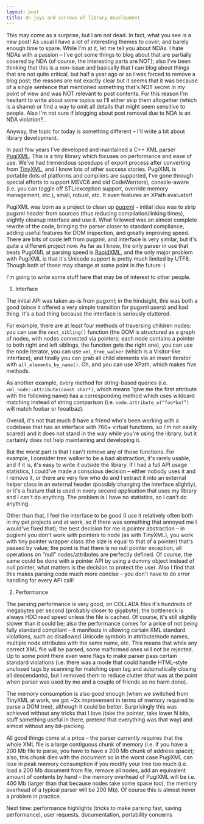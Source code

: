 ```yaml
---
layout: post
title: On joys and sorrows of library development
---
```


This may come as a surprise, but I am not dead. In fact, what you see is a new post! As usual I have a lot of interesting themes to cover, and barely enough time to spare. While I'm at it, let me tell you about NDAs. I hate NDAs with a passion – I've got some things to blog about that are partially covered by NDA (of course, the interesting parts are NOT); also I've been thinking that this is a non-issue and basically that I can blog about things that are not quite critical, but half a year ago or so I was forced to remove a blog post; the reasons are not exactly clear but it seems that it was because of a single sentence that mentioned something that's NOT secret in my point of view and was NOT relevant to post contents. For this reason I'm hesitant to write about some topics so I'll either skip them altogether (which is a shame) or find a way to omit all details that might seem sensitive to people. Also I'm not sure if blogging about post removal due to NDA is an NDA violation?..

Anyway, the topic for today is something different – I'll write a bit about library development. 

In past few years I've developed and maintained a C++ XML parser [PugiXML](http://code.google.com/p/pugixml). This is a tiny library which focuses on performance and ease of use. We've had tremendous speedups of export process after converting from [TinyXML](http://www.grinninglizard.com/tinyxml/), and I know lots of other success stories. PugiXML is portable (lots of platforms and compilers are supported, I've gone through special efforts to support MSVC6 and old CodeWarriors), console-aware (i.e. you can toggle off STL/exception support, override memory management, etc.), small, robust, etc. It even features an XPath evaluator!

PugiXML was born as a project to clean up [pugxml](http://www.codeproject.com/KB/cpp/pugxml.aspx) – initial idea was to strip pugxml header from sources (thus reducing compilation/linking times), slightly cleanup interface and use it. What followed was an almost complete rewrite of the code, bringing the parser closer to standard compliance, adding useful features for DOM inspection, and greatly improving speed. There are bits of code left from pugxml, and interface is very similar, but it's quite a different project now. As far as I know, the only parser in use that beats PugiXML at parsing speed is [RapidXML](http://rapidxml.sourceforge.net/), and the only major problem with PugiXML is that it's Unicode support is pretty much limited by UTF8. Though both of those may change at some point in the future :)

I'm going to write some stuff here that may be of interest to other people.

1. Interface

The initial API was taken as-is from pugxml; in the hindsight, this was both a good (since it offered a very simple transition for pugxml users) and bad thing. It's a bad thing because the interface is seriously cluttered.

For example, there are at least four methods of traversing children nodes: you can use the `next_sibling()` function (the DOM is structured as a graph of nodes, with nodes connected via pointers; each node contains a pointer to both right and left siblings, the function gets the right one), you can use the node iterator, you can use `xml_tree_walker` (which is a Visitor-like interface), and finally you can grab all child elements via an insert iterator with `all_elements_by_name()`. Oh, and you can use XPath, which makes five methods.

As another example, every method for string-based queries (i.e. `xml_node::attribute(const char*)`, which means “give me the first attribute with the following name) has a corresponding method which uses wildcard matching instead of string comparison (i.e. `node.attribute_w(“foo*ba?”)` will match foobar or fooatbaz).

Overall, it's not that much (I have a friend who's been working with a codebase that has an interface with 760+ virtual functions, so I'm not easily scared) and it does not stand in the way while you're using the library, but it certainly does not help maintaining and developing it.

But the worst part is that I can't remove any of those functions. For example, I consider tree walker to be a bad abstraction; it's rarely usable, and if it is, it's easy to write it outside the library. If I had a full API usage statistics, I could've made a conscious decision – either nobody uses it and I remove it, or there are very few who do and I extract it into an external helper class in an external header (possibly changing the interface slightly), or it's a feature that is used in every second application that uses my library and I can't do anything. The problem is I have no statistics, so I can't do anything.

Other than that, I feel the interface to be good (I use it relatively often both in my pet projects and at work, so if there was something that annoyed me I would've fixed that); the best decision for me is pointer abstraction – in pugixml you don't work with pointers to node (as with TinyXML), you work with tiny pointer wrapper class (the size is equal to that of a pointer) that's passed by value; the point is that there is no null pointer exception, all operations on “null” nodes/attributes are perfectly defined. Of course, the same could be done with a pointer API by using a dummy object instead of null pointer, what matters is the decision to protect the user. Also I find that this makes parsing code much more concise – you don't have to do error handling for every API call!

2. Performance

The parsing performance is very good, on COLLADA files it's hundreds of megabytes per second (probably closer to gigabyte); the bottleneck is always HDD read speed unless the file is cached. Of course, it's still slightly slower than it could be; also the performance comes for a price of not being fully standard compliant – it manifests in allowing certain XML standard violations, such as disallowed Unicode symbols in attribute/node names, multiple node attributes with the same name, etc. This means that while any correct XML file will be parsed, some malformed ones will not be rejected. Up to some point there even were flags to make parser pass certain standard violations (i.e. there was a mode that could handle HTML-style unclosed tags by scanning for matching open tag and automatically closing all descendants), but I removed them to reduce clutter (that was at the point when parser was used by me and a couple of friends so no harm done).

The memory consumption is also good enough (when we switched from TinyXML at work, we got ~2x improvement in terms of memory required to parse a DOM tree), although it could be better. Surprisingly this was achieved without any tricks that I love (take the pointer, take lower N bits, stuff something useful in there, pretend that everything was that way) and almost without any bit-packing.

All good things come at a price – the parser currently requires that the whole XML file is a large contiguous chunk of memory (i.e. if you have a 200 Mb file to parse, you have to have a 200 Mb chunk of address space); also, this chunk dies with the document so in the worst case PugiXML can lose in peak memory consumption if you modify your tree too much (i.e. load a 200 Mb document from file, remove all nodes, add an equivalent amount of contents by hand – the memory overhead of PugiXML will be i.e. 400 Mb (larger than that because nodes take some space too), the memory overhead of a typical parser will be 200 Mb). Of course this is almost never a problem in practice.

Next time: performance highlights (tricks to make parsing fast, saving performance), user requests, documentation, portability concerns

